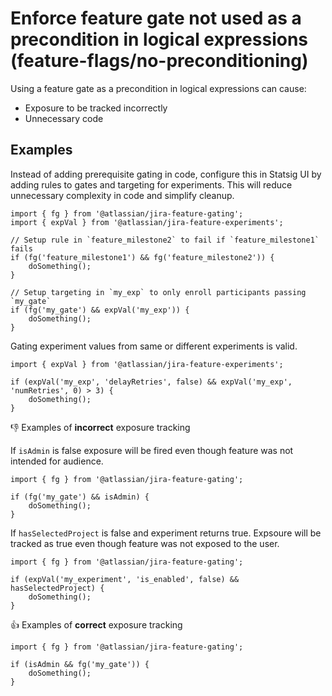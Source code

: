 # Enforce feature gate not used as a precondition in logical expressions (feature-flags/no-preconditioning)

Using a feature gate as a precondition in logical expressions can cause:

- Exposure to be tracked incorrectly
- Unnecessary code

## Examples

Instead of adding prerequisite gating in code, configure this in Statsig UI by adding rules to gates
and targeting for experiments. This will reduce unnecessary complexity in code and simplify cleanup.

```tsx
import { fg } from '@atlassian/jira-feature-gating';
import { expVal } from '@atlassian/jira-feature-experiments';

// Setup rule in `feature_milestone2` to fail if `feature_milestone1` fails
if (fg('feature_milestone1') && fg('feature_milestone2')) {
	doSomething();
}

// Setup targeting in `my_exp` to only enroll participants passing `my_gate`
if (fg('my_gate') && expVal('my_exp')) {
	doSomething();
}
```

Gating experiment values from same or different experiments is valid.

```tsx
import { expVal } from '@atlassian/jira-feature-experiments';

if (expVal('my_exp', 'delayRetries', false) && expVal('my_exp', 'numRetries', 0) > 3) {
	doSomething();
}
```

👎 Examples of **incorrect** exposure tracking

If `isAdmin` is false exposure will be fired even though feature was not intended for audience.

```tsx
import { fg } from '@atlassian/jira-feature-gating';

if (fg('my_gate') && isAdmin) {
	doSomething();
}
```

If `hasSelectedProject` is false and experiment returns true. Expsoure will be tracked as true even
though feature was not exposed to the user.

```tsx
import { fg } from '@atlassian/jira-feature-gating';

if (expVal('my_experiment', 'is_enabled', false) && hasSelectedProject) {
	doSomething();
}
```

👍 Examples of **correct** exposure tracking

```tsx
import { fg } from '@atlassian/jira-feature-gating';

if (isAdmin && fg('my_gate')) {
	doSomething();
}
```
